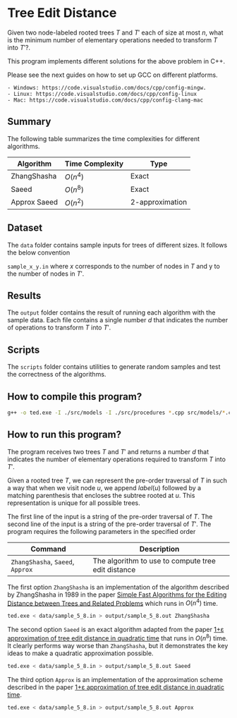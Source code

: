 # Tree Edit Distance

Given two node-labeled rooted trees $T$ and $T'$ each of size at most $n$, what is
the minimum number of elementary operations needed to transform $T$ into $T'$?.

This program implements different solutions for the above problem in C++.

Please see the next guides on how to set up GCC on different platforms.

    - Windows: https://code.visualstudio.com/docs/cpp/config-mingw.
    - Linux: https://code.visualstudio.com/docs/cpp/config-linux
    - Mac: https://code.visualstudio.com/docs/cpp/config-clang-mac

## Summary

The following table summarizes the time complexities for different algorithms.

|   Algorithm           | Time Complexity                               | Type
|   ------------------- | --------------------------------------------- | --------------------------------------
|   ZhangShasha         | $O(n^4)$                                      | Exact
|   Saeed               | $O(n^8)$                                      | Exact
|   Approx Saeed        | $O(n^2)$                                      | 2-approximation

## Dataset

The `data` folder contains sample inputs for trees of different sizes. It follows the below convention

`sample_x_y.in` where $x$ corresponds to the number of nodes in $T$ and y to the number of nodes in $T'$.

## Results

The `output` folder contains the result of running each algorithm with the sample data.
Each file contains a single number $d$ that indicates the number of operations to transform $T$ into $T'$.

## Scripts

The `scripts` folder contains utilities to generate random samples and test the correctness of the algorithms.

## How to compile this program?

```sh
g++ -o ted.exe -I ./src/models -I ./src/procedures *.cpp src/models/*.cpp src/procedures/*.cpp
```

## How to run this program?

The program receives two trees $T$ and $T'$ and returns a number $d$ that indicates the number of elementary
operations required to transform $T$ into $T'$.

Given a rooted tree $T$, we can represent the pre-order traversal of $T$ in such a way that when we visit node $u$, we append
$label(u)$ followed by a matching parenthesis that encloses the subtree rooted at $u$. This representation is unique for all possible
trees.

The first line of the input is a string of the pre-order traversal of $T$.
The second line of the input is a string of the pre-order traversal of $T'$.
The program requires the following parameters in the specified order

|Command                           |Description
|----------------------------------|----------------------------------------------------
| `ZhangShasha`, `Saeed`, `Approx` | The algorithm to use to compute tree edit distance


The first option `ZhangShasha` is an implementation of the algorithm described by ZhangShasha in 1989 in the paper
[Simple Fast Algorithms for the Editing Distance between Trees and Related Problems](https://www.proquest.com/docview/919771926) which
runs in $O(n^4)$ time.

```sh
ted.exe < data/sample_5_8.in > output/sample_5_8.out ZhangShasha
```

The second option `Saeed` is an exact algorithm adapted from the paper [1+ε approximation of tree edit distance in quadratic time](https://dl.acm.org/doi/10.1145/3313276.3316388) that runs in $O(n^8)$ time. It clearly performs way worse than `ZhangShasha`, but it demonstrates the key ideas to make a quadratic approximation possible.

```sh
ted.exe < data/sample_5_8.in > output/sample_5_8.out Saeed
```

The third option `Approx` is an implementation of the approximation scheme described in the paper [1+ε approximation of tree edit distance in quadratic time](https://dl.acm.org/doi/10.1145/3313276.3316388).

```sh
ted.exe < data/sample_5_8.in > output/sample_5_8.out Approx
```
